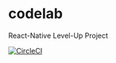 # codelab
React-Native Level-Up Project

[![CircleCI](https://circleci.com/gh/ssanusi/codelab.svg?style=svg)](https://circleci.com/gh/ssanusi/codelab)